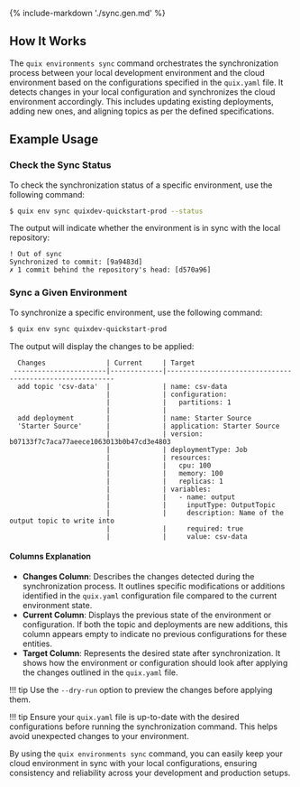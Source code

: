 {% include-markdown './sync.gen.md' %}

## How It Works

The `quix environments sync` command orchestrates the synchronization process between your local development environment and the cloud environment based on the configurations specified in the `quix.yaml` file. It detects changes in your local configuration and synchronizes the cloud environment accordingly. This includes updating existing deployments, adding new ones, and aligning topics as per the defined specifications.

## Example Usage

### Check the Sync Status

To check the synchronization status of a specific environment, use the following command:

```bash
$ quix env sync quixdev-quickstart-prod --status
```

The output will indicate whether the environment is in sync with the local repository:

```text
! Out of sync
Synchronized to commit: [9a9483d]
✗ 1 commit behind the repository's head: [d570a96]
```

### Sync a Given Environment

To synchronize a specific environment, use the following command:

```bash
$ quix env sync quixdev-quickstart-prod
```

The output will display the changes to be applied:

```text
  Changes               | Current     | Target
 -----------------------|-------------|---------------------------------------------------------
  add topic 'csv-data'  |             | name: csv-data
                        |             | configuration:
                        |             |   partitions: 1
                        |             |
  add deployment        |             | name: Starter Source
  'Starter Source'      |             | application: Starter Source
                        |             | version: b07133f7c7aca77aeece1063013b0b47cd3e4803
                        |             | deploymentType: Job
                        |             | resources:
                        |             |   cpu: 100
                        |             |   memory: 100
                        |             |   replicas: 1
                        |             | variables:
                        |             |   - name: output
                        |             |     inputType: OutputTopic
                        |             |     description: Name of the output topic to write into
                        |             |     required: true
                        |             |     value: csv-data
```

#### Columns Explanation

- **Changes Column**: Describes the changes detected during the synchronization process. It outlines specific modifications or additions identified in the `quix.yaml` configuration file compared to the current environment state.
- **Current Column**: Displays the previous state of the environment or configuration. If both the topic and deployments are new additions, this column appears empty to indicate no previous configurations for these entities.
- **Target Column**: Represents the desired state after synchronization. It shows how the environment or configuration should look after applying the changes outlined in the `quix.yaml` file.

!!! tip
    Use the `--dry-run` option to preview the changes before applying them.

!!! tip
    Ensure your `quix.yaml` file is up-to-date with the desired configurations before running the synchronization command. This helps avoid unexpected changes to your environment.

By using the `quix environments sync` command, you can easily keep your cloud environment in sync with your local configurations, ensuring consistency and reliability across your development and production setups.
